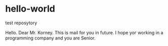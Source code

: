 # hello-world
test reposytory

Hello. Dear Mr. Korney. 
This is mail for you in future. 
I hope yoг working in a programming company and you are Senior.
